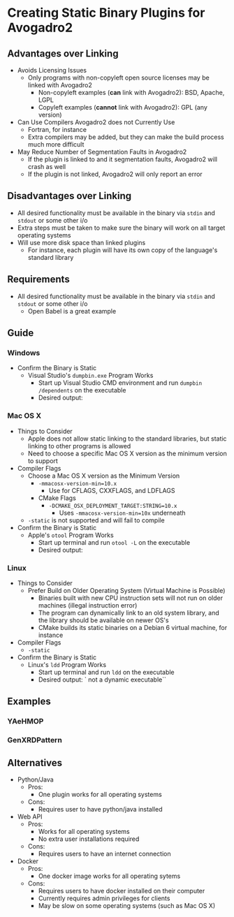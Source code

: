 # Creating Static Binary Plugins for Avogadro2

## Advantages over Linking
  - Avoids Licensing Issues
    - Only programs with non-copyleft open source licenses may be linked with Avogadro2
      - Non-copyleft examples (**can** link with Avogadro2): BSD, Apache, LGPL
      - Copyleft examples (**cannot** link with Avogadro2): GPL (any version)
  - Can Use Compilers Avogadro2 does not Currently Use
    - Fortran, for instance
    - Extra compilers may be added, but they can make the build process much more difficult
  - May Reduce Number of Segmentation Faults in Avogadro2
    - If the plugin is linked to and it segmentation faults, Avogadro2 will crash as well
    - If the plugin is not linked, Avogadro2 will only report an error
## Disadvantages over Linking
  - All desired functionality must be available in the binary via `stdin` and `stdout` or some other i/o
  - Extra steps must be taken to make sure the binary will work on all target operating systems
  - Will use more disk space than linked plugins
    - For instance, each plugin will have its own copy of the language's standard library

## Requirements
  - All desired functionality must be available in the binary via `stdin` and `stdout` or some other i/o
    - Open Babel is a great example
    
## Guide
### Windows
- Confirm the Binary is Static
  - Visual Studio's `dumpbin.exe` Program Works
    - Start up Visual Studio CMD environment and run `dumpbin /dependents` on the executable
    - Desired output:
### Mac OS X
- Things to Consider
  - Apple does not allow static linking to the standard libraries, but static linking to other programs is allowed
  - Need to choose a specific Mac OS X version as the minimum version to support
- Compiler Flags
  - Choose a Mac OS X version as the Minimum Version
    - `-mmacosx-version-min=10.x`
      - Use for CFLAGS, CXXFLAGS, and LDFLAGS
    - CMake Flags
      - `-DCMAKE_OSX_DEPLOYMENT_TARGET:STRING=10.x`
        - Uses `-mmacosx-version-min=10x` underneath
  - `-static` is not supported and will fail to compile
- Confirm the Binary is Static
  - Apple's `otool` Program Works
    - Start up terminal and run `otool -L` on the executable
    - Desired output:
### Linux
- Things to Consider
  - Prefer Build on Older Operating System (Virtual Machine is Possible)
    - Binaries built with new CPU instruction sets will not run on older machines (illegal instruction error)
    - The program can dynamically link to an old system library, and the library should be available on newer OS's
    - CMake builds its static binaries on a Debian 6 virtual machine, for instance
- Compiler Flags
  - `-static`
- Confirm the Binary is Static
  - Linux's `ldd` Program Works
    - Start up terminal and run `ldd` on the executable
    - Desired output: `	not a dynamic executable``

## Examples
### YAeHMOP

### GenXRDPattern

## Alternatives
- Python/Java
  - Pros:
    - One plugin works for all operating systems
  - Cons:
    - Requires user to have python/java installed
- Web API
  - Pros:
    - Works for all operating systems
    - No extra user installations required
  - Cons:
    - Requires users to have an internet connection
- Docker
  - Pros:
    - One docker image works for all operating sytems
  - Cons:
    - Requires users to have docker installed on their computer
    - Currently requires admin privileges for clients 
    - May be slow on some operating systems (such as Mac OS X)
